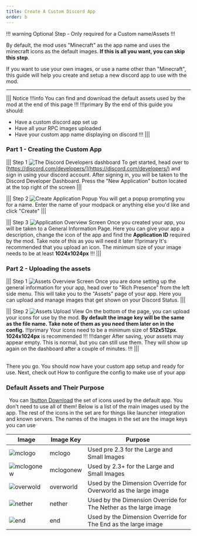```yaml
---
title: Create A Custom Discord App
order: b
---
```

!!! warning
Optional Step - Only required for a Custom name/Assets
!!!

By default, the mod uses "Minecraft" as the app name and uses the minecraft icons as the default images. **If this is all you want, you can skip this step**.

If you want to use your own images, or use a name other than "Minecraft", this guide will help you create and setup a new discord app to use with the mod.

---

||| Notice
!!!info
You can find and download the default assets used by the mod at the end of this page
!!!
!!!primary By the end of this guide you should:
- Have a custom discord app set up
- Have all your RPC images uploaded
- Have your custom app name displaying on discord
  !!!
|||
&nbsp;  

### Part 1 - Creating the Custom App
||| Step 1
![The Discord Developers dashboard](../img/rpc/rpc-app-1.png)
To get started, head over to [https://discord.com/developers/](https://discord.com/developers/) and sign in using your discord account. After signing in, you will be taken to the Discord Developer Dashboard. Press the "New Application" button located at the top right of the screen
|||

||| Step 2
![Create Application Popup](../img/rpc/rpc-app-2.png)
You will get a popup prompting you for a name. Enter the name of your modpack or anything else you'd like and click "Create"
|||

||| Step 3
![Application Overview Screen](../img/rpc/rpc-app-3.png)
Once you created your app, you will be taken to a General Information Page. Here you can give your app a description, change the icon of the app and find the **Application ID** required by the mod. Take note of this as you will need it later
!!!primary
It's recommended that you upload an icon. The minimum size of your image needs to be at least **1024x1024px**
!!!
|||

### Part 2 - Uploading the assets

||| Step 1
![Assets Overview Screen](../img/rpc/rpc-app-4.png)
Once you are done setting up the general information for your app, head over to "Rich Presence" from the left side menu. This will take you to the "Assets" page of your app. Here you can upload and manage images that get shown on your Discord Status.
|||

||| Step 2
![Assets Upload View](../img/rpc/rpc-app-5.png)
On the bottom of the page, you can upload your icons for use by the mod. **By default the image key will be the same as the file name. Take note of them as you need them later on in the config.**
!!!primary
Your icons need to be a minimum size of **512x512px**. **1024x1024px** is recommended
!!!
!!!danger
After saving, your assets may appear empty. This is normal, but you can still use them. They will show up again on the dashboard after a couple of minutes.
!!!
|||
 
&nbsp;  
There you go. You should now have your custom app setup and ready for use. Next, check out How to configure the config to make use of your app
&nbsp;  
### Default Assets and Their Purpose
&nbsp;
You can [!button Download](../files/rpcicons.zip) the set of icons used by the default app. You don't need to use all of them! Below is a list of the main images used by the app. The rest of the icons in the set are for things like launcher integration and known servers.
The names of the images in the set are the image keys you can use

| Image | Image Key | Purpose | 
| --- | --- | --- |
| ![mclogo](https://cdn.discordapp.com/app-assets/762726289341677668/762727693144948777.png) | mclogo | Used pre 2.3 for the Large and Small Images |
| ![mclogonew](https://cdn.discordapp.com/app-assets/762726289341677668/873132898226683905.png) | mclogonew | Used by 2.3+ for the Large and Small Images |
| ![overwold](https://cdn.discordapp.com/app-assets/762726289341677668/817148572079751188.png) | overworld | Used by the Dimension Override for Overworld as the large image |
| ![nether](https://cdn.discordapp.com/app-assets/762726289341677668/817148553617080390.png) | nether | Used by the Dimension Override for The Nether as the large image |
| ![end](https://cdn.discordapp.com/app-assets/762726289341677668/817148546993881088.png) | end | Used by the Dimension Override for The End as the large image |
